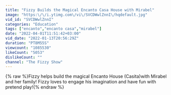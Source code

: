 ```yaml
---
title: "Fizzy Builds the Magical Encanto Casa House with Mirabel"
image: "https:\/\/i.ytimg.com\/vi\/SVCDWwlZnnI\/hqdefault.jpg"
vid_id: "SVCDWwlZnnI"
categories: "Education"
tags: ["encanto","encanto casa","mirabel"]
date: "2022-04-01T11:51:42+03:00"
vid_date: "2022-01-13T20:56:29Z"
duration: "PT8M55S"
viewcount: "1085530"
likeCount: "5053"
dislikeCount: ""
channel: "The Fizzy Show"
---
```

{% raw %}Fizzy helps build the magical Encanto House (Casita)with Mirabel and her family! Fizzy loves to engage his imagination and have fun with pretend play!{% endraw %}
